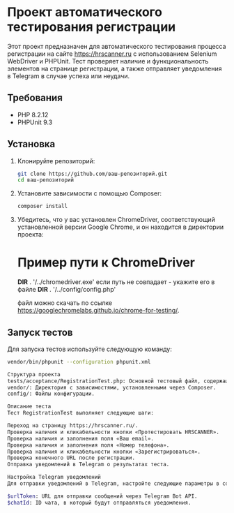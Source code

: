 # Проект автоматического тестирования регистрации

Этот проект предназначен для автоматического тестирования процесса регистрации на сайте https://hrscanner.ru с использованием Selenium WebDriver и PHPUnit. Тест проверяет наличие и функциональность элементов на странице регистрации, а также отправляет уведомления в Telegram в случае успеха или неудачи.

## Требования

- PHP 8.2.12
- PHPUnit 9.3

## Установка

1. Клонируйте репозиторий:

    ```bash
    git clone https://github.com/ваш-репозиторий.git
    cd ваш-репозиторий
    ```

2. Установите зависимости с помощью Composer:

    ```bash
    composer install
    ```

3. Убедитесь, что у вас установлен ChromeDriver, соответствующий установленной версии Google Chrome, и он находится в директории проекта:

    # Пример пути к ChromeDriver
    __DIR__ . '/../chromedriver.exe'
    если путь не совпадает - укажите его в файле __DIR__ . '/../config/config.php'
    
    файл можно скачать по ссылке https://googlechromelabs.github.io/chrome-for-testing/.

## Запуск тестов

Для запуска тестов используйте следующую команду:

```bash
vendor/bin/phpunit --configuration phpunit.xml

Структура проекта
tests/acceptance/RegistrationTest.php: Основной тестовый файл, содержащий тесты для проверки регистрации.
vendor/: Директория с зависимостями, установленными через Composer.
config/: Файлы конфигурации.

Описание теста
Тест RegistrationTest выполняет следующие шаги:

Переход на страницу https://hrscanner.ru/.
Проверка наличия и кликабельности кнопки «Протестировать HRSCANNER».
Проверка наличия и заполнения поля «Ваш email».
Проверка наличия и заполнения поля «Номер телефона».
Проверка наличия и кликабельности кнопки «Зарегистрироваться».
Проверка конечного URL после регистрации.
Отправка уведомлений в Telegram о результатах теста.

Настройка Telegram уведомлений
Для отправки уведомлений в Telegram, настройте следующие параметры в config.php:

$urlToken: URL для отправки сообщений через Telegram Bot API.
$chatId: ID чата, в который будут отправляться уведомления.